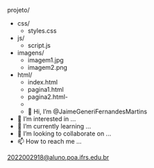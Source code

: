 projeto/
  - css/
    - styles.css
  - js/
    - script.js
  - imagens/
    - imagem1.jpg
    - imagem2.png
  - html/
    - index.html
    - pagina1.html
    - pagina2.html-
    -
    -   👋 Hi, I’m @JaimeGeneriFernandesMartins
- 👀 I’m interested in ...
- 🌱 I’m currently learning ...
- 💞️ I’m looking to collaborate on ...
- 📫 How to reach me ...

<!---
JaimeGeneriFernandesMartins/JaimeGeneriFernandesMartins is a ✨ special ✨ repository because its `README.md` (this file) appears on your GitHub profile.
You can click the Preview link to take a look at your changes.
--->
2022002918@aluno.poa.ifrs.edu.br
